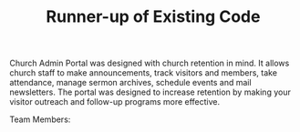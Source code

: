 ﻿---
title: Runner-up of Existing Code
intro: Church Admin Portal 
---
Church Admin Portal was designed with church retention in mind. It allows church staff to make announcements, track visitors and members, take attendance, manage sermon archives, schedule events and mail newsletters. The portal was designed to increase retention by making your visitor outreach and follow-up programs more effective.

Team Members:

